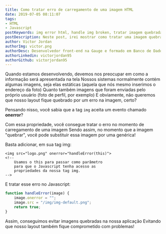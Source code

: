 ```yaml
---
title: Como tratar erro de carregamento de uma imagem HTML
date: 2019-07-05 08:11:07
tags:
- HTML
- Javascript
postKeywords: img error html, handle img broken, tratar imagem quebrada html, onerror img html, imagem padrao html, substituir imagem quando quebrar
postDescription: Neste post, irei mostrar como tratar uma imagem quebrada com o Javascript, substituindo por uma imagem padrão, evitando que seu layout se quebre!
author: Victor Jordan
authorImg: victor.png
authorDesc: Desenvolvedor front-end na Gauge e formado em Banco de Dados pela Fatec, apaixonado por usabilidade, performance e UX!
authorLinkedin: victorjordan95
authorGithub: victorjordan95
---
```


Quando estamos desenvolvendo, devemos nos preocupar em como a informação será apresentada na tela
Nossos sistemas normalmente contém algumas imagens, seja elas estáticas (aquela que nós mesmo inserimos o endereço da foto)
Quanto também imagens que foram enviadas pelo próprio usuário (foto de perfil, por exemplo)
E obviamente, não queremos que nosso layout fique quebrado por um erro na imagem, certo?

Pensando nisso, você sabia que a tag `img` aceita um evento chamado **onerror**? 

<!-- more -->

Com essa propriedade, você consegue tratar o erro no momento de carregamento de uma imagem
Sendo assim, no momento que a imagem "quebrar", você pode substituir essa imagem por uma genérica!

Basta adicionar, em sua tag img:

```hmtl
<img src="logo.png" onerror="handleError(this)">
<!--
    Usamos o this para passar como parâmetro
    para que o Javascript tenha acesso as
    propriedades da nossa tag img.
-->
```

E tratar esse erro no Javascript:

```javascript
function handleError(image) {
    image.onerror = "";
    image.src = "/img/img-default.png";
    return true;
}
```

Assim, conseguimos evitar imagens quebradas na nossa aplicação
Evitando que nosso layout também fique comprometido com problemas!
